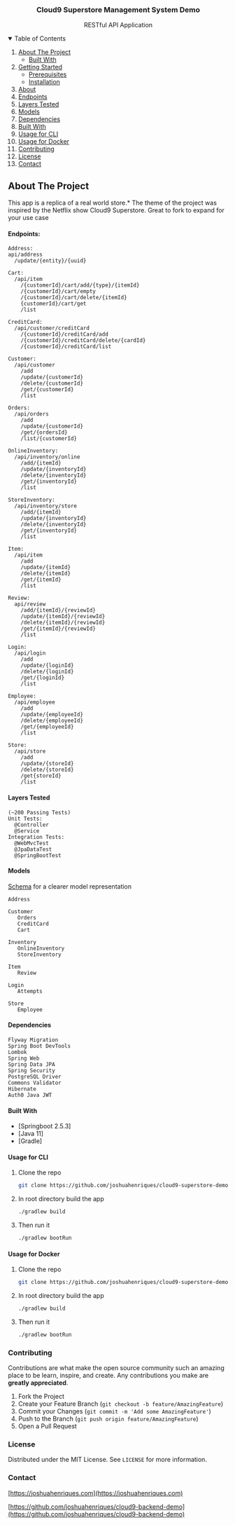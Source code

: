 <p align="center">
  <h3 align="center">Cloud9 Superstore Management System Demo</h3>
  
<p align="center">
    RESTful API Application

<details open="open">
  <summary>Table of Contents</summary>
  <ol>
    <li>
      <a href="#about-the-project">About The Project</a>
      <ul>
        <li><a href="#built-with">Built With</a></li>
      </ul>
    </li>
    <li>
      <a href="#getting-started">Getting Started</a>
      <ul>
        <li><a href="#prerequisites">Prerequisites</a></li>
        <li><a href="#installation">Installation</a></li>
      </ul>
    </li>
    <li><a href="#about-the-project">About</a></li>
    <li><a href="#endpoints">Endpoints</a></li>
    <li><a href="#layers-tested">Layers Tested</a></li>
    <li><a href="#models">Models</a></li>
    <li><a href="#dependencies">Dependencies</a></li>
    <li><a href="#built-with">Built With</a></li>
    <li><a href="#usage-for-cli">Usage for CLI</a></li>
    <li><a href="#usage-for-docker">Usage for Docker</a></li>
    <li><a href="#contributing">Contributing</a></li>
    <li><a href="#license">License</a></li>
    <li><a href="#contact">Contact</a></li>
  </ol>
</details>

<!-- ABOUT THE PROJECT -->
## About The Project
This app is a replica of a real world store.* The theme of the project was inspired by the Netflix show Cloud9 Superstore. Great to fork to expand for your use case

#### Endpoints:
```
Address:
api/address
  /update/{entity}/{uuid}

Cart:
  /api/item
    /{customerId}/cart/add/{type}/{itemId}
    /{customerId}/cart/empty
    /{customerId}/cart/delete/{itemId}
    {customerId}/cart/get
    /list

CreditCard:
  /api/customer/creditCard
    /{customerId}/creditCard/add
    /{customerId}/creditCard/delete/{cardId}
    /{customerId}/creditCard/list

Customer:
  /api/customer
    /add
    /update/{customerId}
    /delete/{customerId}
    /get/{customerId}
    /list

Orders:
  /api/orders
    /add
    /update/{customerId}
    /get/{ordersId}
    /list/{customerId}

OnlineInventory:
  /api/inventory/online
    /add/{itemId}
    /update/{inventoryId}
    /delete/{inventoryId}
    /get/{inventoryId}
    /list

StoreInventory:
  /api/inventory/store
    /add/{itemId}
    /update/{inventoryId}
    /delete/{inventoryId}
    /get/{inventoryId}
    /list

Item:
  /api/item
    /add
    /update/{itemId}
    /delete/{itemId}
    /get/{itemId}
    /list

Review:
  api/review
    /add/{itemId}/{reviewId}
    /update/{itemId}/{reviewId}
    /delete/{itemId}/{reviewId}
    /get/{itemId}/{reviewId}
    /list

Login:
  /api/login
    /add
    /update/{loginId}
    /delete/{loginId}
    /get/{loginId}
    /list

Employee:
  /api/employee
    /add
    /update/{employeeId}
    /delete/{employeeId}
    /get/{employeeId}
    /list
    
Store:
  /api/store
    /add
    /update/{storeId}
    /delete/{storeId}
    /get{storeId}
    /list
```
    
#### Layers Tested
```
(~200 Passing Tests)
Unit Tests:
  @Controller 
  @Service
Integration Tests:
  @WebMvcTest
  @JpaDataTest
  @SpringBootTest 
```

#### Models
<a href="#src/main/resources/db/migration/V0_0_1__create_cloud9_schema.sql">Schema</a> for a clearer model representation
```
Address

Customer
   Orders
   CreditCard
   Cart
   
Inventory
   OnlineInventory
   StoreInventory
   
Item
   Review
   
Login
   Attempts
   
Store
   Employee
```

#### Dependencies
```
Flyway Migration
Spring Boot DevTools
Lombok
Spring Web
Spring Data JPA
Spring Security
PostgreSQL Driver
Commons Validator
Hibernate
Auth0 Java JWT
```

#### Built With
* [Springboot 2.5.3]
* [Java 11]
* [Gradle]

#### Usage for CLI
1. Clone the repo
   ```sh
   git clone https://github.com/joshuahenriques/cloud9-superstore-demo.git
   ```
3. In root directory build the app
   ```sh
   ./gradlew build
   ```
4. Then run it
   ```sh
   ./gradlew bootRun
   ```

#### Usage for Docker
1. Clone the repo
   ```sh
   git clone https://github.com/joshuahenriques/cloud9-superstore-demo.git
   ```
3. In root directory build the app
   ```sh
   ./gradlew build
   ```
4. Then run it
   ```sh
   ./gradlew bootRun
   ```

### Contributing
Contributions are what make the open source community such an amazing place to be learn, inspire, and create. Any contributions you make are **greatly appreciated**.

1. Fork the Project
2. Create your Feature Branch (`git checkout -b feature/AmazingFeature`)
3. Commit your Changes (`git commit -m 'Add some AmazingFeature'`)
4. Push to the Branch (`git push origin feature/AmazingFeature`)
5. Open a Pull Request

### License
Distributed under the MIT License. See `LICENSE` for more information.

### Contact
[https://joshuahenriques.com](https://joshuahenriques.com)

[https://github.com/joshuahenriques/cloud9-backend-demo](https://github.com/joshuahenriques/cloud9-backend-demo)
